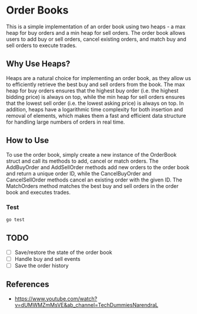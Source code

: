 # Order Books

This is a simple implementation of an order book using two heaps - a max heap for buy orders and a min heap for sell orders. The order book allows users to add buy or sell orders, cancel existing orders, and match buy and sell orders to execute trades.

## Why Use Heaps?

Heaps are a natural choice for implementing an order book, as they allow us to efficiently retrieve the best buy and sell orders from the book. The max heap for buy orders ensures that the highest buy order (i.e. the highest bidding price) is always on top, while the min heap for sell orders ensures that the lowest sell order (i.e. the lowest asking price) is always on top. In addition, heaps have a logarithmic time complexity for both insertion and removal of elements, which makes them a fast and efficient data structure for handling large numbers of orders in real time.

## How to Use

To use the order book, simply create a new instance of the OrderBook struct and call its methods to add, cancel or match orders. The AddBuyOrder and AddSellOrder methods add new orders to the order book and return a unique order ID, while the CancelBuyOrder and CancelSellOrder methods cancel an existing order with the given ID. The MatchOrders method matches the best buy and sell orders in the order book and executes trades.

### Test

```sh
go test
```

## TODO

- [ ] Save/restore the state of the order book
- [ ] Handle buy and sell events
- [ ] Save the order history

## References

- <https://www.youtube.com/watch?v=dUMWMZmMsVE&ab_channel=TechDummiesNarendraL>
